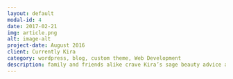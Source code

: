 ```yaml
---
layout: default
modal-id: 4
date: 2017-02-21
img: article.png
alt: image-alt
project-date: August 2016
client: Currently Kira
category: wordpress, blog, custom theme, Web Development
description: family and friends alike crave Kira’s sage beauty advice and constantly inquire about her new shade of lipstick or what mascara makes her lashes appear so long. The answer always begins with the same word, “Currently,” since she is regularly trying something new. Watch this space to see quick and easy makeup tutorials on her YouTube channel with special guests and familiar faces and what essentials Kira is currently coveting.<br><br><a href="http://currentlykira.com" target="_blank">See the website</a>
---
```

